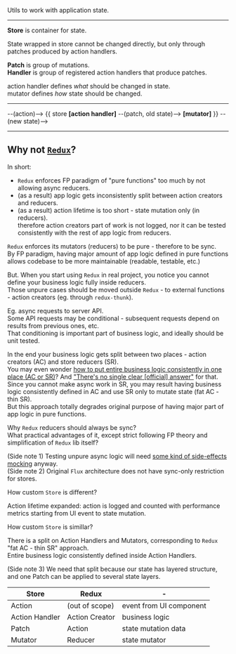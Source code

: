 Utils to work with application state.  

---

**Store** is container for state.  

State wrapped in store cannot be changed directly, but only through patches produced by action handlers.

**Patch** is group of mutations.  
**Handler** is group of registered action handlers that produce patches.  

action handler defines _what_ should be changed in state.    
mutator defines _how_ state should be changed.

---

--(action)--> {{ store **[action handler]** --(patch, old state)--> **[mutator]** }} --(new state)-->

---

Why not [`Redux`](https://redux.js.org/)?
---

In short:
- `Redux` enforces FP paradigm of "pure functions" too much by not allowing async reducers.
- (as a result) app logic gets inconsistently split between action creators and reducers.
- (as a result) action lifetime is too short - state mutation only (in reducers).  
therefore action creators part of work is not logged, nor it can be tested consistently with the rest of app logic from reducers.

`Redux` enforces its mutators (reducers) to be pure - therefore to be sync.  
By FP paradigm, having major amount of app logic defined in pure functions allows codebase to be more maintainable (readable, testable, etc.)

But. When you start using `Redux` in real project, you notice you cannot define your business logic fully inside reducers.  
Those unpure cases should be moved outside `Redux` - to external functions - action creators (eg. through `redux-thunk`).

Eg. async requests to server API.  
Some API requests may be conditional - subsequent requests depend on results from previous ones, etc.  
That conditioning is important part of business logic, and ideally should be unit tested.

In the end your business logic gets split between two places - action creators (AC) and store reducers (SR).  
You may even wonder [how to put entire business logic consistently in one place (AC or SR)](https://stackoverflow.com/questions/36437718/locate-business-logic-in-one-place-with-redux)? And ["There's no single clear [official] answer"](https://redux.js.org/faq/code-structure#how-should-i-split-my-logic-between-reducers-and-action-creators-where-should-my-%22business-logic%22-go) for that.  
Since you cannot make async work in SR, you may result having business logic consistently defined in AC and use SR only to mutate state (fat AC - thin SR).  
But this approach totally degrades original purpose of having major part of app logic in pure functions.  

Why `Redux` reducers should always be sync?  
What practical advantages of it, except strict following FP theory and simplification of `Redux` lib itself?

(Side note 1) Testing unpure async logic will need [some kind of side-effects mocking](https://github.com/reactjs/redux/blob/master/docs/recipes/WritingTests.md#async-action-creators) anyway.  
(Side note 2) Original `Flux` architecture does not have sync-only restriction for stores.  

How custom `Store` is different?

Action lifetime expanded: action is logged and counted with performance metrics starting from UI event to state mutation.

How custom `Store` is simillar?

There is a split on Action Handlers and Mutators, corresponding to `Redux` "fat AC - thin SR" approach.  
Entire business logic consistently defined inside Action Handlers.  

(Side note 3) We need that split because our state has layered structure, and one Patch can be applied to several state layers.  

Store  | Redux | -
---    | ---   | ---
Action | (out of scope)         | event from UI component
Action Handler | Action Creator | business logic
Patch | Action                  | state mutation data
Mutator | Reducer               | state mutator

